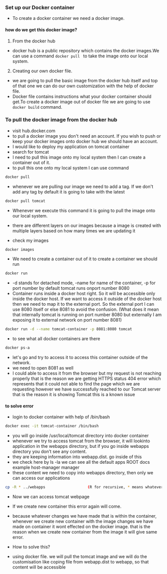 
### Set up our Docker container
- To create a docker container we need a docker image.

#### how do we get this docker image?
1. From the docker hub
 - docker hub is a public repository which contains the docker images.We can use a command ```docker pull ``` to take the image onto our local system.
2. Creating our own docker file.
 - we are going to pull the basic image from the docker hub itself and top of that one we can do our own customization with the help of docker file.
 - Docker file contains instructions what your docker container should get.To create a docker image out of docker file we are going to use ```docker build``` command.

### To pull the docker image from the docker hub
- visit hub.docker.com
- to pull a docker image you don't need an account. If you wish to push or keep your docker images onto docker hub we should have an account.
- I would like to deploy my application on tomcat container
- search for tomcat
- I need to pull this image onto my local system then I can create a container out of it.
- to pull this one onto my local system I can use command

```sh
docker pull 
```

- whenever we are pulling our image we need to add a tag. If we don't add any tag by default it is going to take with the latest
```sh
docker pull tomcat
```
- Whenever we execute this command it is going to pull the image onto our local system.
- there are different layers on our images because a image is created with multiple layers based on how many times we are updating it 

- check my images
```sh
docker images
```

- We need to create a container out of it to create a container we should run
```sh 
docker run
```
-  -d stands for detached mode, -name for name of the container, -p for port number by default tomcat runs onport number 8080
- Container runs inside a docker host right. So it will be accessible only inside the docker host. If we want to access it outside of the docker host then we need to map it to the external port. So the external port I can use 8080 itself or else 8081 to avoid the confusion. (What does it mean that internally tomcat is running on port number 8080 but externally
I am exposing it to external network on port number 8081)

```sh
docker run -d --name tomcat-container -p 8081:8080 tomcat
```
- to see what all docker containers are there
```sh
docker ps-a
```
- let's go and try to access it to access this container outside of the network. 
- we need to open 8081 as well
-  I could able to access it from the browser but my request is not reaching properly that is the reason we are getting HTTPS status 404 error which represents that it could not able to find the page which we are requesting however we have successfully reached to our Tomcat server that is the reason it is showing Tomcat this is a known issue

#### to solve error
- login to docker container with help of /bin/bash

```sh
docker exec -it tomcat-container /bin/bash
```
- you will go inside /usr/local/tomcat directory into docker container
- whenever we try to access tomcat from the browser, it will lookinto application in the webapps directory, but if you go inside webapps directory you don’t see any content.
- they are keeping information into webapp.dist. go inside of this
- we check here by ls -la we can see all the default apps ROOT docs example host-manager manager
- these content we need to copy into webapps directory, then only we can access our applications 

```sh
cp -R * ../webapps                   (R for recursive, * means whatever in the current directory, ../ means one step uowords webapps folder)
```
- Now we can access tomcat webpage

- If we create new container this error again will come.
- because whatever changes we have made that is within the container, whenever we create new container with the image changes we have made on container it wont effected on the docker image. that is the reason when we create new container from the image it will give same error.
- How to solve this?
- using docker file. we will pull the tomcat image and we will do the customisation like coping file from webapp.dist to webapp, so that content will be accessible 


